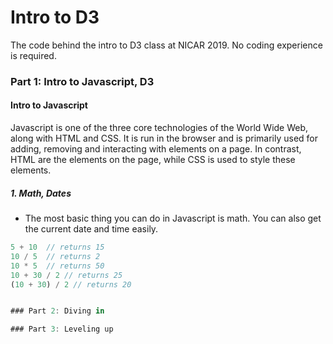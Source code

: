 # Intro to D3
The code behind the intro to D3 class at NICAR 2019. No coding experience is required.

### Part 1: Intro to Javascript, D3

#### Intro to Javascript
Javascript is one of the three core technologies of the World Wide Web, along with HTML and CSS. It is run in the browser and is primarily used for adding, removing and interacting with elements on a page. In contrast, HTML are the elements on the page, while CSS is used to style these elements.

##### 1. Math, Dates
* The most basic thing you can do in Javascript is math. You can also get the current date and time easily.
```javascript
5 + 10  // returns 15
10 / 5  // returns 2
10 * 5  // returns 50
10 + 30 / 2 // returns 25
(10 + 30) / 2 // returns 20


### Part 2: Diving in

### Part 3: Leveling up